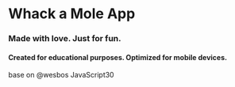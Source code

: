 # Whack a Mole App

### Made with love. Just for fun. 

#### Сreated for educational purposes. Optimized for mobile devices.

base on @wesbos JavaScript30
